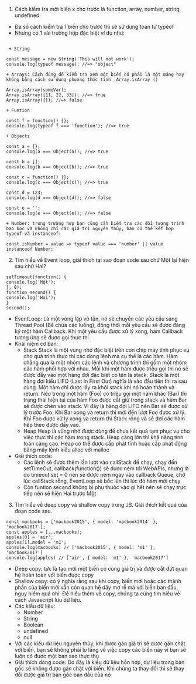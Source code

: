 1. Cách kiểm tra một biến x cho trước là function, array, number, string, undefined

- Đa số cách kiểm tra 1 biến cho trước thì sẽ sử dụng toán tử typeof
- Nhưng có 1 vài trường hợp đặc biệt ví dụ như:
```
```

     + String

```
const message = new String('This will not work');
console.log(typeof message); //=> "object"
```

    + Arrays: Cách đúng để kiểm tra xem một biến có phải là một mảng hay không bằng cách sử dụng phương thức tĩnh _Array.isArray ()

```
Array.isArray(someVar);
Array.isArray([11, 22, 33]); //=> true
Array.isArray({}); //=> false
```

    + Funtion

```
const f = function() {};
console.log(typeof f === 'function'); //=> true
```

    + Objects
```
const a = {};
console.log(a === Object(a)); //=> true

const b = [];
console.log(b === Object(b)); //=> true

const c = function() {};
console.log(c === Object(c)); //=> true

const d = 123;
console.log(d === Object(d)); //=> false

const e = '';
console.log(e === Object(e)); //=> false
```    

    + Number: trong trường hợp bạn cũng cần kiểm tra các đối tượng trình bao bọc và không chỉ các giá trị nguyên thủy, bạn có thể kết hợp typeof và instanceof:
```
const isNumber = value => typeof value === 'number' || value instanceof Number;
```



2. Tìm hiểu về Event loop, giải thích tại sao đoạn code sau chữ Một lại hiện sau chữ Hai?

```
setTimeout(function() {
console.log('Một');
}, 0);
function second() {
console.log('Hai');
}
second();
```

- EventLoop: Là một vòng lặp vô tận, nó sẽ chuyển các yêu cầu sang Thread Pool (Bể chứa các luồng), đồng thời mỗi yêu cầu sẽ được đăng ký một hàm Callback. Khi một yêu cầu được xử lý xong, hàm Callback tương ứng sẽ được gọi thực thi.
- Khái niệm cơ bản:
  - Stack
    Stack là một vùng nhớ đặc biệt trên con chip máy tính phục vụ cho quá trình thực thi các dòng lệnh mà cụ thể là các hàm. Hàm chẳng qua là một nhóm các lệnh và chương trình thì gồm một nhóm các hàm phối hợp với nhau. Mỗi khi một hàm được triệu gọi thì nó sẽ được đẩy vào một hàng đợi đặc biệt có tên là stack. Stack là một hàng đợi kiểu LIFO (Last In First Out) nghĩa là vào đầu tiên thì ra sau cùng. Một hàm chỉ được lấy ra khỏi stack khi nó hoàn thành và return.
    Nếu trong một hàm (Foo) có triệu gọi một hàm khác (Bar) thì trạng thái hiện tại của hàm Foo được cất giữ trong stack và hàm Bar sẽ được chèn vào stack. Vì đây là hàng đợi LIFO nên Bar sẽ được xử lý trước Foo. Khi Bar xong và return thì mới đến lượt Foo được xử lý. Khi Foo được xử lý xong và return thì Stack rỗng và sẽ đợi các hàm tiếp theo được đẩy vào.
  - Heap
    Heap là vùng nhớ được dùng để chưa kết quả tạm phục vụ cho việc thực thi các hàm trong stack. Heap càng lớn thì khả năng tính toán càng cao. Heap có thể được cấp phát tĩnh hoặc cấp phát động bằng mấy lệnh kiểu alloc với malloc
- Giải thích code:
  - Các lệnh sẽ được thêm lần lượt vào callStack để chạy, chạy đến setTimeOut, callback(function()) sẽ được ném tới WebAPIs, nhưng là do timeout set = 0 nên sẽ được ném ngay vào callback Queue, chờ lúc callStack rỗng, EventLoop sẽ bốc lên thì lúc đó hàm mới chạy
  - Còn funtion second không bị phụ thuộc vào gì hết nên sẽ chạy trực tiếp nên sẽ hiện Hai trước Một

3. Tìm hiểu về deep copy và shallow copy trong JS. Giải thích kết quả của đoạn code sau.

```
const macbooks = ['macbook2015', { model: 'macbook2014' }, 'macbook2017'];
const apples = [...macbooks];
apples[0] = 'air';
apples[1].model = 'm1';
console.log(macbooks) // ['macbook2015', { model: 'm1' }, 'macbook2017']
console.log(apples) // ['air', { model: 'm1' }, 'macbook2017']
```

- Deep copy: tức là tạo mới một biến có cùng giá trị và được cắt đứt quan hệ hoàn toàn với biến được copy
- Shallow copy: có ý nghĩa rằng sau khi copy, biến mới hoặc các thành phần của biến mới vẫn còn quan hệ dây mơ rễ má với biến ban đầu, nguy hiểm quá nhỉ. Để hiểu thêm về copy, chúng ta cùng tìm hiểu về cách Javascript lưu dữ liệu.
- Các kiểu dữ liệu: 
    + Number  
    + String 
    + Boolean 
    + undefined 
    + null
- Với các kiểu dữ liệu nguyên thủy, khi được gán giá trị sẽ được gắn chặt với biến, bạn sẽ không phải lo lắng về việc copy các biến này vì bạn sẽ luôn có được một ban sao thực thụ
- Giải thích dòng code:
  Do đây là kiểu dữ liệu hỗn hợp, dự liệu trong bản gốc sẽ không được gán chặt với biến. Khi chúng ta thay đổi thì sẽ thay đổi được giá trị bản gốc ban đầu của nó
